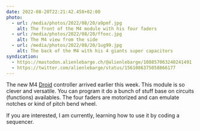 ```yaml
---
date: 2022-08-20T22:21:42.458+02:00
photo:
  - url: /media/photos/2022/08/20/a9pmf.jpg
    alt: The front of the M4 module with his four faders
  - url: /media/photos/2022/08/20/ffoxc.jpg
    alt: The M4 view from the side
  - url: /media/photos/2022/08/20/1ug99.jpg
    alt: The back of the M4 with his 4 giants super capacitors
syndication:
  - https://mastodon.alienlebarge.ch/@alienlebarge/108857063240241491
  - https://twitter.com/alienlebarge/status/1561086375058866177
---
```

The new M4 [Droid](https://shop.dermannmitdermaschine.de/pages/droid-universal-cv-processor) controller arrived earlier this week. This module is so clever and versatile. You can program it do a bunch of stuff base on circuits (functions) availables.
The four faders are motorized and can emulate notches or kind of pitch bend wheel.

If you are interested, I am currently, learning how to use it by coding a sequencer. 

